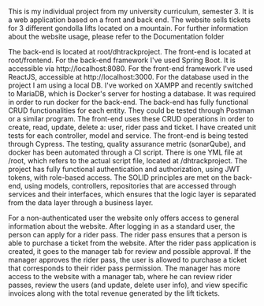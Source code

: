 This is my individual project from my university curriculum, semester 3.
It is a web application based on a front and back end. The website sells tickets for 3 different gondolla lifts located on a mountain.
For further information about the website usage, please refer to the Documentation folder

The back-end is located at root/dhtrackproject.
The front-end is located at root/frontend.
For the back-end framework I've used Spring Boot. It is accessible via http://localhost:8080.
For the front-end framework I've used ReactJS, accessible at http://localhost:3000.
For the database used in the project I am using a local DB. I've worked on XAMPP and recently switched to MariaDB, which is Docker's server for hosting a database. It was required in order to run docker for the back-end.
The back-end has fully functional CRUD functionalities for each entity.
They could be tested through Postman or a similar program.
The front-end uses these CRUD operations in order to create, read, update, delete a: user, rider pass and ticket.
I have created unit tests for each controller, model and service.
The front-end is being tested through Cypress.
The testing, quality assurance metric (sonarQube), and docker has been automated through a CI script. There is one YML file at /root, which refers to the actual script file, located at /dhtrackproject.
The project has fully functional authentication and authorization, using JWT tokens, with role-based access.
The SOLID principles are met on the back-end, using models, controllers, repositories that are accessed through services and their interfaces, which ensures that the logic layer is separated from the data layer through a business layer.

For a non-authenticated user the website only offers access to general information about the website. After logging in as a standard user, the person can apply for a rider pass. The rider pass ensures that a person is able to purchase a ticket from the website. After the rider pass application is created, it goes to the manager tab for review and possible approval. If the manager approves the rider pass, the user is allowed to purchase a ticket that corresponds to their rider pass permission.
The manager has more access to the website with a manager tab, where he can review rider passes, review the users (and update, delete user info), and view specific invoices along with the total revenue generated by the lift tickets.